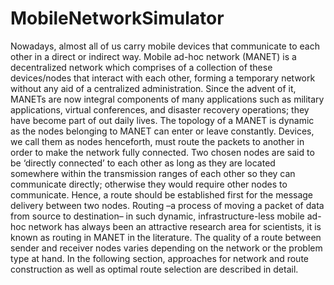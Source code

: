 # MobileNetworkSimulator
Nowadays, almost all of us carry mobile devices that
communicate to each other in a direct or indirect way.
Mobile ad-hoc network (MANET) is a decentralized
network which comprises of a collection of these devices/nodes
that interact with each other, forming a
temporary network without any aid of a centralized
administration. Since the advent of it, MANETs are
now integral components of many applications such
as military applications, virtual conferences, and disaster
recovery operations; they have become part of
out daily lives.
The topology of a MANET is dynamic as the nodes
belonging to MANET can enter or leave constantly.
Devices, we call them as nodes henceforth, must route
the packets to another in order to make the network
fully connected. Two chosen nodes are said to be ‘directly connected’ to each other as long
as they are located somewhere within the transmission ranges of each other so they can
communicate directly; otherwise they would require other nodes to communicate. Hence, a
route should be established first for the message delivery between two nodes.
Routing –a process of moving a packet of data from source to destination– in such dynamic,
infrastructure-less mobile ad-hoc network has always been an attractive research area for
scientists, it is known as routing in MANET in the literature. The quality of a route
between sender and receiver nodes varies depending on the network or the problem type at
hand.
In the following section, approaches for network and route construction as well as optimal
route selection are described in detail.
